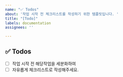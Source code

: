 ```yaml
---
name: "✅ Todos"
about: '작업 시작 전 체크리스트를 작성하기 위한 템플릿입니다. '
title: "[Todo]"
labels: documentation
assignees: ''

---
```


## ✅ Todos
- [ ] 작업 시작 전 해당작업을 세분화하여 
- [ ] 자유롭게 체크리스트로 작성해주세요.
